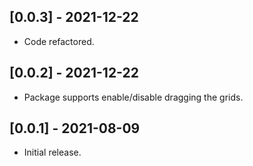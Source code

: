 ## [0.0.3] - 2021-12-22

* Code refactored.

## [0.0.2] - 2021-12-22

* Package supports enable/disable dragging the grids.

## [0.0.1] - 2021-08-09

* Initial release.